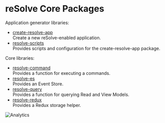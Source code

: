 # **reSolve Core Packages**

Application generator libraries:

- [create-resolve-app](create-resolve-app)  
   Create a new reSolve-enabled application.
- [resolve-scripts](resolve-scripts)  
   Provides scripts and configuration for the create-resolve-app package.

Core libraries:

- [resolve-command](resolve-command)  
   Provides a function for executing a commands.
- [resolve-es](resolve-es)  
   Provides an Event Store.
- [resolve-query](resolve-query)  
   Provides a function for querying Read and View Models.
- [resolve-redux](resolve-redux)  
   Provides a Redux storage helper.

![Analytics](https://ga-beacon.appspot.com/UA-118635726-1/packages-core-readme?pixel)
